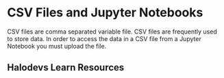 # CSV Files and Jupyter Notebooks

CSV files are comma separated variable file. CSV files are frequently used to store data. In order to access the data in a CSV file from a Jupyter Notebook you must upload the file. 

## Halodevs Learn Resources

